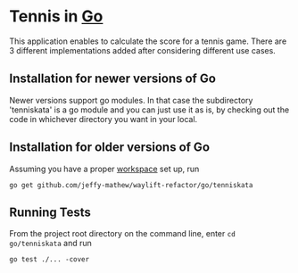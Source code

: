 # Tennis in [Go](http://golang.org/)

This application enables to calculate the score for a tennis game. 
There are 3 different implementations added after considering different use cases.

## Installation for newer versions of Go

Newer versions support go modules. In that case the subdirectory 'tenniskata' is a go module and 
you can just use it as is, by checking out the code in whichever directory you want in your local.

## Installation for older versions of Go

Assuming you have a proper [workspace](http://golang.org/doc/code.html#Workspaces) set up, run
```
go get github.com/jeffy-mathew/waylift-refactor/go/tenniskata
```

## Running Tests
From the project root directory on the command line, 
enter ```cd go/tenniskata``` and run
```
go test ./... -cover
```
